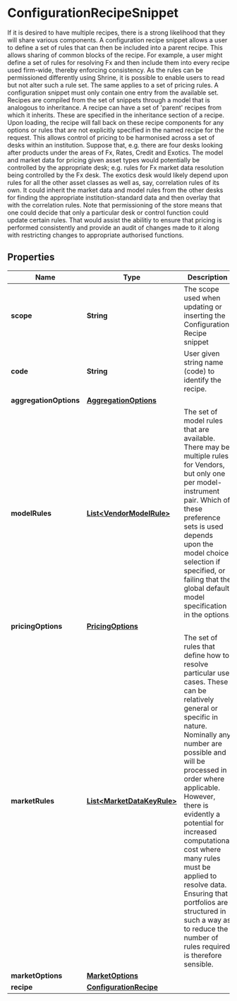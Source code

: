 

# ConfigurationRecipeSnippet

If it is desired to have multiple recipes, there is a strong likelihood that they will share various components.  A configuration recipe snippet allows a user to define a set of rules that can then be included into a parent recipe.  This allows sharing of common blocks of the recipe.     For example, a user might define a set of rules for resolving Fx and then include them into every recipe used firm-wide, thereby  enforcing consistency. As the rules can be permissioned differently using Shrine, it is possible to enable users to   read but not alter such a rule set.     The same applies to a set of pricing rules.     A configuration snippet must only contain one entry from the available set.      Recipes are compiled from the set of snippets through a model that is analogous to inheritance.  A recipe can have a set of 'parent' recipes from which it inherits. These are specified in the inheritance section of a recipe.  Upon loading, the recipe will fall back on these recipe components for any options or rules that are not explicitly specified in the  named recipe for the request.     This allows control of pricing to be harmonised across a set of desks within an institution. Suppose that, e.g.  there are four desks looking after products under the areas of Fx, Rates, Credit and Exotics.  The model and market data for pricing given asset types would potentially be controlled by the appropriate desk; e.g. rules for Fx market data resolution being  controlled by the Fx desk. The exotics desk would likely depend upon rules for all the other asset classes as well as, say, correlation rules of its own.  It could inherit the market data and model rules from the other desks for finding the appropriate institution-standard data and then overlay that with the correlation rules.     Note that permissioning of the store means that one could decide that only a particular desk or control function could update certain rules. That would assist the abilitiy  to ensure that pricing is performed consistently and provide an audit of changes made to it along with restricting changes to appropriate authorised functions.

## Properties

| Name | Type | Description | Notes |
|------------ | ------------- | ------------- | -------------|
|**scope** | **String** | The scope used when updating or inserting the Configuration Recipe snippet |  |
|**code** | **String** | User given string name (code) to identify the recipe. |  |
|**aggregationOptions** | [**AggregationOptions**](AggregationOptions.md) |  |  [optional] |
|**modelRules** | [**List&lt;VendorModelRule&gt;**](VendorModelRule.md) | The set of model rules that are available. There may be multiple rules for Vendors, but only one per model-instrument pair.  Which of these preference sets is used depends upon the model choice selection if specified, or failing that the global default model specification  in the options. |  [optional] |
|**pricingOptions** | [**PricingOptions**](PricingOptions.md) |  |  [optional] |
|**marketRules** | [**List&lt;MarketDataKeyRule&gt;**](MarketDataKeyRule.md) | The set of rules that define how to resolve particular use cases. These can be relatively general or specific in nature.  Nominally any number are possible and will be processed in order where applicable. However, there is evidently a potential  for increased computational cost where many rules must be applied to resolve data. Ensuring that portfolios are structured in  such a way as to reduce the number of rules required is therefore sensible. |  [optional] |
|**marketOptions** | [**MarketOptions**](MarketOptions.md) |  |  [optional] |
|**recipe** | [**ConfigurationRecipe**](ConfigurationRecipe.md) |  |  [optional] |



